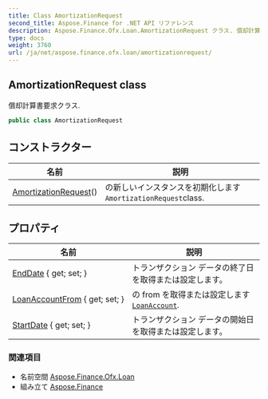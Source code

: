 ```yaml
---
title: Class AmortizationRequest
second_title: Aspose.Finance for .NET API リファレンス
description: Aspose.Finance.Ofx.Loan.AmortizationRequest クラス. 償却計算書要求クラス.
type: docs
weight: 3760
url: /ja/net/aspose.finance.ofx.loan/amortizationrequest/
---
```

## AmortizationRequest class

償却計算書要求クラス.

```csharp
public class AmortizationRequest
```

## コンストラクター

| 名前 | 説明 |
| --- | --- |
| [AmortizationRequest](amortizationrequest/)() | の新しいインスタンスを初期化します`AmortizationRequest`class. |

## プロパティ

| 名前 | 説明 |
| --- | --- |
| [EndDate](../../aspose.finance.ofx.loan/amortizationrequest/enddate/) { get; set; } | トランザクション データの終了日を取得または設定します。 |
| [LoanAccountFrom](../../aspose.finance.ofx.loan/amortizationrequest/loanaccountfrom/) { get; set; } | の from を取得または設定します[`LoanAccount`](../../aspose.finance.ofx/loanaccount/). |
| [StartDate](../../aspose.finance.ofx.loan/amortizationrequest/startdate/) { get; set; } | トランザクション データの開始日を取得または設定します。 |

### 関連項目

* 名前空間 [Aspose.Finance.Ofx.Loan](../../aspose.finance.ofx.loan/)
* 組み立て [Aspose.Finance](../../)


